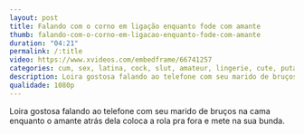```yaml
---
layout: post
title: Falando com o corno em ligação enquanto fode com amante
thumb: falando-com-o-corno-em-ligacao-enquanto-fode-com-amante
duration: "04:21"
permalink: /:title
video: https://www.xvideos.com/embedframe/66741257
categories: cum, sex, latina, cock, slut, amateur, lingerie, cute, puta, amador, corno, traicao, bunda-grande, peitos-grandes, sexo-escondido, sexo-proibido, gostosas-video
description: Loira gostosa falando ao telefone com seu marido de bruços na cama enquanto o amante atrás dela coloca a rola pra fora e mete na sua bunda.
qualidade: 1080p
---
```

Loira gostosa falando ao telefone com seu marido de bruços na cama enquanto o amante atrás dela coloca a rola pra fora e mete na sua bunda.